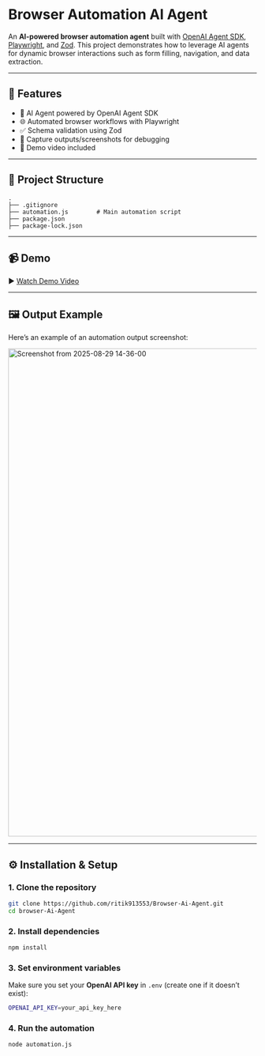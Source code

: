 


# Browser Automation AI Agent

An **AI-powered browser automation agent** built with [OpenAI Agent SDK](https://github.com/openai/agents), [Playwright](https://playwright.dev/), and [Zod](https://zod.dev/).
This project demonstrates how to leverage AI agents for dynamic browser interactions such as form filling, navigation, and data extraction.

---

## 🚀 Features

* 🤖 AI Agent powered by OpenAI Agent SDK
* 🌐 Automated browser workflows with Playwright
* ✅ Schema validation using Zod
* 📸 Capture outputs/screenshots for debugging
* 🎥 Demo video included

---

## 📂 Project Structure

```
.
├── .gitignore
├── automation.js        # Main automation script
├── package.json
├── package-lock.json
```

---

## 📹 Demo

▶️ [Watch Demo Video](https://youtu.be/poFnSIUw4c0)

---

## 🖼️ Output Example

Here’s an example of an automation output screenshot:

<img width="1789" height="988" alt="Screenshot from 2025-08-29 14-36-00" src="https://github.com/user-attachments/assets/5e3c23a3-003b-4c34-8759-c3958f5c9215" />

---

## ⚙️ Installation & Setup

### 1. Clone the repository

```bash
git clone https://github.com/ritik913553/Browser-Ai-Agent.git
cd browser-Ai-Agent
```

### 2. Install dependencies

```bash
npm install
```

### 3. Set environment variables

Make sure you set your **OpenAI API key** in `.env` (create one if it doesn’t exist):

```bash
OPENAI_API_KEY=your_api_key_here
```

### 4. Run the automation

```bash
node automation.js
```


